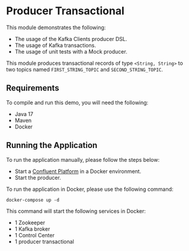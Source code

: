 # Producer Transactional

This module demonstrates the following:

- The usage of the Kafka Clients producer DSL.
- The usage of Kafka transactions.
- The usage of unit tests with a Mock producer.

This module produces transactional records of type `<String, String>` to two topics named `FIRST_STRING_TOPIC` and `SECOND_STRING_TOPIC`.

## Requirements

To compile and run this demo, you will need the following:

- Java 17
- Maven
- Docker

## Running the Application

To run the application manually, please follow the steps below:

- Start a [Confluent Platform](https://docs.confluent.io/platform/current/quickstart/ce-docker-quickstart.html#step-1-download-and-start-cp) in a Docker environment.
- Start the producer.

To run the application in Docker, please use the following command:

```console
docker-compose up -d
```

This command will start the following services in Docker:

- 1 Zookeeper
- 1 Kafka broker
- 1 Control Center
- 1 producer transactional
